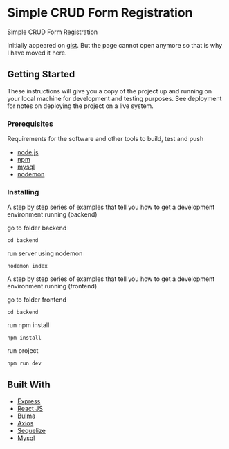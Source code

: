 # Simple CRUD Form Registration

Simple CRUD Form Registration


Initially appeared on
[gist](https://gist.github.com/PurpleBooth/109311bb0361f32d87a2). But the page cannot open anymore so that is why I have moved it here.

## Getting Started

These instructions will give you a copy of the project up and running on
your local machine for development and testing purposes. See deployment
for notes on deploying the project on a live system.

### Prerequisites

Requirements for the software and other tools to build, test and push 
- [node.js](https://nodejs.org/en/)
- [npm](https://docs.npmjs.com/downloading-and-installing-node-js-and-npm)
- [mysql](https://dev.mysql.com/downloads/installer/)
- [nodemon](https://www.npmjs.com/package/nodemon)


### Installing

A step by step series of examples that tell you how to get a development
environment running (backend)

go to folder backend
 
    cd backend

run server using nodemon
 
    nodemon index

A step by step series of examples that tell you how to get a development
environment running (frontend)

go to folder frontend

    cd backend

run npm install

    npm install

run project

    npm run dev


## Built With

  - [Express](https://expressjs.com/) 
  - [React JS](https://vitejs.dev/blog/announcing-vite2.html)
  - [Bulma](https://bulma.io/)
  - [Axios](https://axios-http.com/docs/intro)
  - [Sequelize](https://sequelize.org/)
  - [Mysql](https://dev.mysql.com/downloads/installer/)



